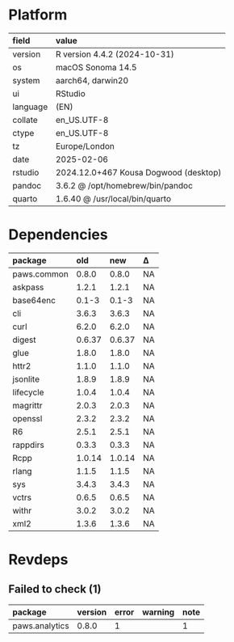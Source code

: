 # Platform

|field    |value                                 |
|:--------|:-------------------------------------|
|version  |R version 4.4.2 (2024-10-31)          |
|os       |macOS Sonoma 14.5                     |
|system   |aarch64, darwin20                     |
|ui       |RStudio                               |
|language |(EN)                                  |
|collate  |en_US.UTF-8                           |
|ctype    |en_US.UTF-8                           |
|tz       |Europe/London                         |
|date     |2025-02-06                            |
|rstudio  |2024.12.0+467 Kousa Dogwood (desktop) |
|pandoc   |3.6.2 @ /opt/homebrew/bin/pandoc      |
|quarto   |1.6.40 @ /usr/local/bin/quarto        |

# Dependencies

|package     |old    |new    |Δ  |
|:-----------|:------|:------|:--|
|paws.common |0.8.0  |0.8.0  |NA |
|askpass     |1.2.1  |1.2.1  |NA |
|base64enc   |0.1-3  |0.1-3  |NA |
|cli         |3.6.3  |3.6.3  |NA |
|curl        |6.2.0  |6.2.0  |NA |
|digest      |0.6.37 |0.6.37 |NA |
|glue        |1.8.0  |1.8.0  |NA |
|httr2       |1.1.0  |1.1.0  |NA |
|jsonlite    |1.8.9  |1.8.9  |NA |
|lifecycle   |1.0.4  |1.0.4  |NA |
|magrittr    |2.0.3  |2.0.3  |NA |
|openssl     |2.3.2  |2.3.2  |NA |
|R6          |2.5.1  |2.5.1  |NA |
|rappdirs    |0.3.3  |0.3.3  |NA |
|Rcpp        |1.0.14 |1.0.14 |NA |
|rlang       |1.1.5  |1.1.5  |NA |
|sys         |3.4.3  |3.4.3  |NA |
|vctrs       |0.6.5  |0.6.5  |NA |
|withr       |3.0.2  |3.0.2  |NA |
|xml2        |1.3.6  |1.3.6  |NA |

# Revdeps

## Failed to check (1)

|package        |version |error |warning |note |
|:--------------|:-------|:-----|:-------|:----|
|paws.analytics |0.8.0   |1     |        |1    |

